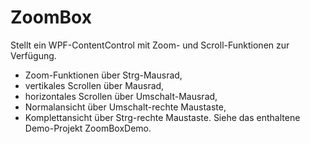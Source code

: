 # ZoomBox
Stellt ein WPF-ContentControl mit Zoom- und Scroll-Funktionen zur Verfügung.
 - Zoom-Funktionen über Strg-Mausrad,
 - vertikales Scrollen über Mausrad,
 - horizontales Scrollen über Umschalt-Mausrad,
 - Normalansicht über Umschalt-rechte Maustaste,
 - Komplettansicht über Strg-rechte Maustaste.
Siehe das enthaltene Demo-Projekt ZoomBoxDemo.
